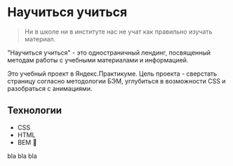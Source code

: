 # Научиться учиться

> Ни в школе ни в институте нас не учат как правильно изучать материал.

"Научиться учиться" - это одностраничный лендинг, посвященный методам работы с учебными материалами и информацией.

Это учебный проект в Яндекс.Практикуме. Цель проекта - сверстать страницу согласно методологии БЭМ, углубиться в возможности CSS и разобраться с анимациями.

## Технологии

- CSS
- HTML
- BEM 🤘

bla bla bla
